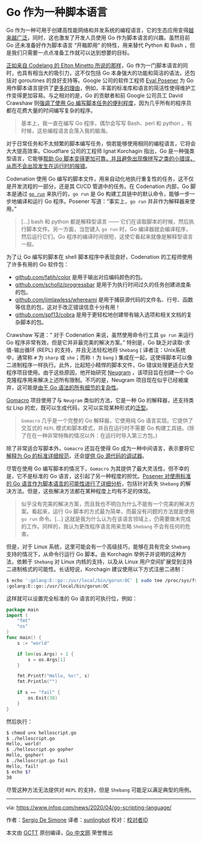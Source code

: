 # Go 作为一种脚本语言
Go 作为一种可用于创建高性能网络和并发系统的编程语言，它的生态应用变得[越来越广泛](https://blog.golang.org/survey2019-results)，同时，这也激发了开发人员使用 Go 作为脚本语言的兴趣。虽然目前 Go 还未准备好作为脚本语言 “开箱即用” 的特性，用来替代 Python 和 Bash ，但是我们只需要一点点准备工作就可以达到想要的目标。

[正如来自 Codelang 的 Elton Minetto 所说的那样](https://dev.to/codenation/using-golang-as-a-scripting-language-jl2)，Go 作为一门脚本语言的同时，也具有相当大的吸引力，这不仅包括 Go 本身强大的功能和简洁的语法，还包括对 goroutines 的良好支持等。Google 公司的软件工程师 [Eyal Posener](https://posener.github.io/about/) 为 Go 用作脚本语言提供了[更多的理由](https://gist.github.com/posener/73ffd326d88483df6b1cb66e8ed1e0bd)，例如，丰富的标准库和语言的简洁性使得维护工作变得更加容易。与之相对的是，Go 的贡献者和前 Google 公司员工 David Crawshaw 则[强调了使用 Go 编写脚本任务的便利程度](https://news.ycombinator.com/item?id=15623106)，因为几乎所有的程序员都在花费大量的时间编写复杂的程序。

>基本上，我一直在编写 Go 程序，偶尔会写写 Bash、perl 和 python 。有时候，这些编程语言会落入我的脑海。 

对于日常任务和不太频繁的脚本编写任务，倘若能够使用相同的编程语言，它将会大大提高效率。Cloudflare 公司的工程师 Ignat Korchagin 指出，Go 是一种强类型语言，它能够[帮助 Go 脚本变得更加可靠，并且避免出现像拼写之类的小错误，从而不会出现发生在运行时的报错](https://blog.cloudflare.com/using-go-as-a-scripting-language-in-linux/)。

Codenation 使用 Go 编写的脚本文件，用来自动化地执行重复性的任务，这不仅是开发流程的一部分，还是其 CI/CD 管道中的任务。在 Codenation 内部，Go 脚本是通过 [`go run`](https://golang.org/cmd/go/#hdr-Compile_and_run_Go_program) 来执行的，`go run` 是 Go 构建工具链中的默认命令，能够一步一步地编译和运行 Go 程序。Posener 写道：“事实上，`go run` 并非作为解释器来使用。”

>[...] bash 和 python 都是解释型语言 —— 它们在读取脚本的时候，然后执行脚本文件。另一方面，当您键入 `go run` 时，Go 编译器就会编译程序，然后运行它们。Go 程序的编译时间很短，这使它看起来就像是解释型语言一般。

为了让 Go 编写的脚本在 shell 脚本程序中表现良好，Codenation 的工程师使用了许多有用的 Go 软件包：

- [github.com/fatih/color](https://github.com/fatih/color) 是用于输出对应编码颜色的包。
- [github.com/schollz/progressbar](https://github.com/schollz/progressbar) 是用于为执行时间过久的任务创建进度条的包。
- [github.com/jimlawless/whereami](https://github.com/jimlawless/whereami) 是用于捕获源代码的文件名、行号、函数等信息的包，这对于改正错误信息十分有用！
- [github.com/spf13/cobra](https://github.com/spf13/cobra) 是用于更轻松地创建带有输入选项和相关文档的复杂脚本的包。

 Crawshaw 写道：“ 对于 Codenation 来说，虽然使用命令行工具 `go run` 来运行 Go 程序非常有效，但是它并非最完美的解决方案。” 特别是，Go 缺乏对读取-求值-输出循环 (REPL) 的支持，并且无法轻松地将 `Shebang` ( 译者注：Unix系统中，通常称 `#` 为 `sharp` 或 `she`；而称 `!` 为 `bang` ) 集成在一起，这使得脚本可以像二进制程序一样执行。此外，比起短小精悍的脚本文件，Go 错误处理更适合大型程序项目使用。由于这些原因，他开始研究 [Neugram](https://github.com/neugram/ng) ，该项目旨在创建一个 Go 克隆程序用来解决上述所有限制。不巧的是，Neugram 项目现在似乎已经被废弃，这可能是[由于 Go 语法的所有细节的复杂性](https://news.ycombinator.com/item?id=15623244)。

[Gomacro](https://github.com/cosmos72/gomacro) 项目使用了与 `Neugram` 类似的方法，它是一种 Go 的解释器，还支持类似 Lisp 的宏，既可以生成代码，又可以实现某种形式的[泛型](https://github.com/cosmos72/gomacro#generics)。

>`Gomacro` 几乎是一个完整的 Go 解释器，它使用纯 Go 语言实现。它提供了交互式的 `REPL` 模式和脚本模式，并且在运行时不需要 Go 构建工具链。(除了在在一种非常特殊的情况以外：在运行时导入第三方包。)

除了非常适合写脚本外，`Gomacro` 还旨在使得 Go 成为一种中间语言，表示要将它[解释为 Go 的标准详细规范](https://github.com/cosmos72/gomacro/blob/master/doc/code_generation.pdf)，还会[提供 Go 源代码的调试器](https://github.com/cosmos72/gomacro#debugger)。

尽管在使用 Go 编写脚本的情况下，`Gomacro` 为其提供了最大灵活性，但不幸的是，它不是标准的 Go 语言，这引起了另一种程度的担忧。[Posener 对使用标准的 Go 语言作为脚本语言的可能性进行了详细分析](https://gist.github.com/posener/73ffd326d88483df6b1cb66e8ed1e0bd)，包括针对丢失 `Shebang` 的解决方法。但是，这些解决方法都在某种程度上均有不足的体现。

>似乎没有完美的解决方案，而且我也不明白为什么不能有一个完美的解决方案。看起来，运行 Go 脚本的方式最为简单，而最没有问题的方法就是使用 `go run` 命令。[...] 这就是我为什么认为在该语言领域上，仍需要做未完成的工作。同样的，我认为更改程序语言用来忽略 `Shebang` 不会有任何的危害。

但是，对于 Linux 系统，这里可能会有一个高级技巧，能够在具有完全 `Shebang` 支持的情况下，从命令行运行 Go 脚本。由 Korchagin 举例子并说明的这种方法，依赖于 `Shebang` 对 Linux 内核的支持，以及从 Linux 用户空间扩展受到支持二进制格式的可能性。长话短说，Korchagin 建议使用以下方式注册二进制：

```bash
$ echo ':golang:E::go::/usr/local/bin/gorun:OC' | sudo tee /proc/sys/fs/binfmt_misc/register
:golang:E::go::/usr/local/bin/gorun:OC
```

这样就可以设置完全标准的 Go 语言的可执行位，例如：

```Go
package main
import (
    "fmt"
    "os"
)
func main() {
    s := "world"

    if len(os.Args) > 1 {
        s = os.Args[1]
    }

    fmt.Printf("Hello, %v!", s)
    fmt.Println("")

    if s == "fail" {
        os.Exit(30)
    }
}
```

然后执行：

```bash
$ chmod u+x helloscript.go
$ ./helloscript.go
Hello, world!
$ ./helloscript.go gopher
Hello, gopher!
$ ./helloscript.go fail
Hello, fail!
$ echo $?
30
```

尽管这种方法无法提供对 `REPL` 的支持，但是 `Shebang` 可能足以满足典型的用例。

---
via: https://www.infoq.com/news/2020/04/go-scripting-language/

作者：[Sergio De Simone](https://www.infoq.com/profile/Sergio-De-Simone/)
译者：[sunlingbot](https://github.com/sunlingbot)
校对：[校对者ID](https://github.com/校对者ID)

本文由 [GCTT](https://github.com/studygolang/GCTT) 原创编译，[Go 中文网](https://studygolang.com/) 荣誉推出